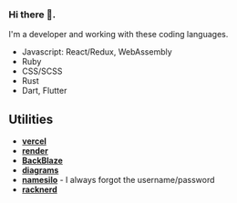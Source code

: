### Hi there 👋.

I'm a developer and working with these coding languages.

- Javascript: React/Redux, WebAssembly
- Ruby
- CSS/SCSS
- Rust
- Dart, Flutter

## Utilities
- **[vercel](https://vercel.com/)**
- **[render](https://render.com/)**
- **[BackBlaze](https://backblaze.com)**
- **[diagrams](https://www.diagrams.net)**
- **[namesilo](https://www.namesilo.com)** - I always forgot the username/password
- **[racknerd](https://racknerd.com)**
